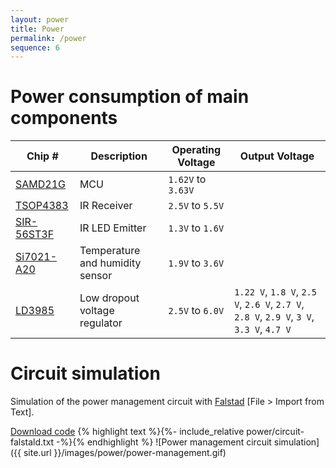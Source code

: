 ```yaml
---
layout: power
title: Power
permalink: /power
sequence: 6
---
```

# Power consumption of main components

| Chip # | Description | Operating Voltage | Output Voltage |
|--------|-------------|------------------|----------------|
| [SAMD21G](https://cdn.sparkfun.com/datasheets/Dev/Arduino/Boards/Atmel-42181-SAM-D21_Datasheet.pdf) | MCU | `1.62V` to `3.63V` | |
| [TSOP4383](https://www.vishay.com/docs/82459/tsop48.pdf) | IR Receiver | `2.5V` to `5.5V` | |
| [SIR-56ST3F](https://docs-apac.rs-online.com/webdocs/1674/0900766b816747ad.pdf) | IR LED Emitter | `1.3V` to `1.6V` | |
| [Si7021-A20](https://www.silabs.com/documents/public/data-sheets/Si7021-A20.pdf) | Temperature and humidity sensor | `1.9V` to `3.6V` | |
| [LD3985](https://docs-apac.rs-online.com/webdocs/151f/0900766b8151fea1.pdf) | Low dropout voltage regulator | `2.5V` to `6.0V` | `1.22 V`, `1.8 V`, `2.5 V`, `2.6 V`, `2.7 V`, `2.8 V`, `2.9 V`, `3 V`, `3.3 V`, `4.7 V` |

# Circuit simulation

Simulation of the power management circuit with [Falstad](https://www.falstad.com/circuit/circuitjs.html) [File > Import from Text].

<a class="button is-primary" href="{{site.github.repository_url}}/tree/master/power">Download code</a>
{% highlight text %}{%- include_relative power/circuit-falstald.txt -%}{% endhighlight %}
![Power management circuit simulation]({{ site.url }}/images/power/power-management.gif)
